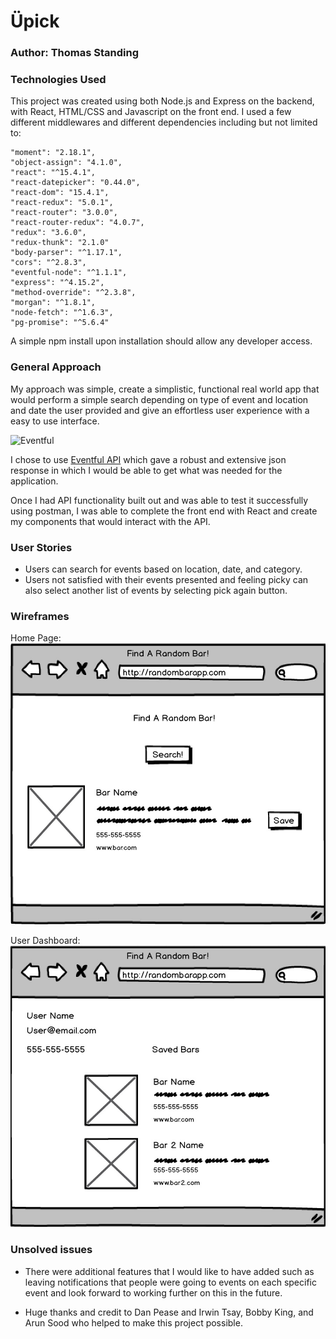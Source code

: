 # Üpick

### Author: Thomas Standing

### Technologies Used

This project was created using both Node.js and Express on the backend, with React, HTML/CSS and Javascript on the front end. I used a few different middlewares and different dependencies including but not limited to:
    
    "moment": "2.18.1",
    "object-assign": "4.1.0",
    "react": "^15.4.1",
    "react-datepicker": "0.44.0",
    "react-dom": "15.4.1",
    "react-redux": "5.0.1",
    "react-router": "3.0.0",
    "react-router-redux": "4.0.7",
    "redux": "3.6.0",
    "redux-thunk": "2.1.0"
    "body-parser": "^1.17.1",
    "cors": "^2.8.3",
    "eventful-node": "^1.1.1",
    "express": "^4.15.2",
    "method-override": "^2.3.8",
    "morgan": "^1.8.1",
    "node-fetch": "^1.6.3",
    "pg-promise": "^5.6.4"
    

A simple npm install upon installation should allow any developer access.     

### General Approach

My approach was simple, create a simplistic, functional real world app that would perform a simple search depending on type of event and location and date the user provided and give an effortless user experience with a easy to use interface.

![Eventful](https://upload.wikimedia.org/wikipedia/commons/6/68/Eventful_logo.png)

I chose to use [Eventful API](http://api.eventful.com/docs/events/search) which gave a robust and extensive json response in which I would be able to get what was needed for the application. 

Once I had API functionality built out and was able to test it successfully using postman, I was able to complete the front end with React and create my components that would interact with the API.

### User Stories

- Users can search for events based on location, date, and category.
- Users not satisfied with their events presented and feeling picky can also select another list of events by selecting pick again button.

### Wireframes

Home Page: 
![Homepage](https://raw.githubusercontent.com/tomisstanding/Project-3/master/wireframes/home.jpg)

User Dashboard:
![Results Page](https://raw.githubusercontent.com/tomisstanding/Project-3/master/wireframes/dashboard.jpg)

### Unsolved issues

* There were additional features that I would like to have added such as leaving notifications that people were going to events on each specific event and look forward to working further on this in the future. 

* Huge thanks and credit to Dan Pease and Irwin Tsay, Bobby King, and Arun Sood who helped to make this project possible. 
